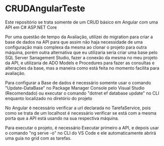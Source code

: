# CRUDAngularTeste
 Este repositório se trata somente de um CRUD básico em Angular com uma API em C# ASP.NET Core

 Por uma questão de tempo da Avaliação, utilizei do migration para criar a base de dados na API para que assim não haja necessidade de uma configuração mais complexa da mesma ao clonar o projeto para outra máquina, porém outra alternativa que eu utilizaria seria criar uma base pelo SQL Server Sanagement Studio, fazer a conexão da mesma no meu projeto da API, e utilizaria de ADO Models e Procedures para fazer as consultas e alterações da base, mas a maneira como está feita no momento facilita para avaliação.

 Para configurar a Base de dados é necessário somente usar o comando "Update-DataBase" no Package Manager Console pelo Visual Studio (Recomendado) ou executar o comando "dotnet ef database update" no CLI enquanto localizado no diretório do projeto

 No Angular é necessário verificar a url declarada no TarefaService, pois como se trata de um localhost é necessário verificar se está com a mesma porta que a API está usando na sua respectiva máquina.

Para executar o projeto, é necessário Executar primeiro a API, e depois usar o comando "ng serve -o" no CLI do VS Code e ele automaticamente abrirá uma guia no grid com as tarefas.